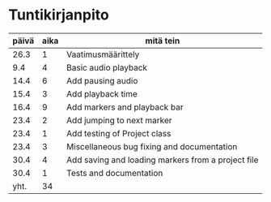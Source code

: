 # Tuntikirjanpito

| päivä | aika | mitä tein |
| ----  | ---- | --------- |
| 26.3  | 1    | Vaatimusmäärittely |
| 9.4   | 4    | Basic audio playback |
| 14.4  | 6    | Add pausing audio |
| 15.4  | 3    | Add playback time |
| 16.4  | 9    | Add markers and playback bar |
| 23.4  | 2    | Add jumping to next marker |
| 23.4  | 1    | Add testing of Project class |
| 23.4  | 3    | Miscellaneous bug fixing and documentation |
| 30.4  | 4    | Add saving and loading markers from a project file |
| 30.4  | 1    | Tests and documentation |
| yht.  | 34   |  |
